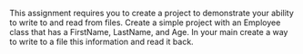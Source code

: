 This assignment requires you to create a project to demonstrate your ability to write to and read from files.
Create a simple project with an Employee class that has a FirstName, LastName, and Age. In your main create a way to write to a file this information and read it back.
